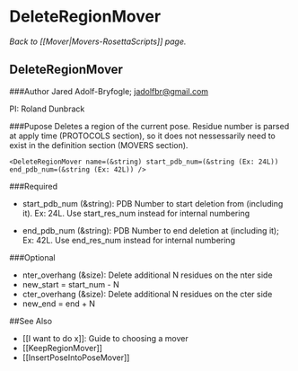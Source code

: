 # DeleteRegionMover
*Back to [[Mover|Movers-RosettaScripts]] page.*
## DeleteRegionMover

###Author
Jared Adolf-Bryfogle; jadolfbr@gmail.com

PI: Roland Dunbrack

###Pupose
Deletes a region of the current pose.  Residue number is parsed at apply time (PROTOCOLS section), so it does not nessessarily need to exist in the definition section (MOVERS section).

```
<DeleteRegionMover name=(&string) start_pdb_num=(&string (Ex: 24L)) end_pdb_num=(&string (Ex: 42L)) />
```

###Required

-   start\_pdb\_num (&string): PDB Number to start deletion from (including it). Ex: 24L.  Use start\_res\_num instead for internal numbering 

-   end\_pdb\_num (&string): PDB Number to end deletion at (including it); Ex: 42L. Use end\_res\_num instead for internal numbering

###Optional

-   nter\_overhang (&size): Delete additional N residues on the nter side 
 - new_start = start_num - N
-   cter\_overhang (&size): Delete additional N residues on the cter side
 - new_end = end + N

##See Also

* [[I want to do x]]: Guide to choosing a mover
* [[KeepRegionMover]]
* [[InsertPoseIntoPoseMover]]
